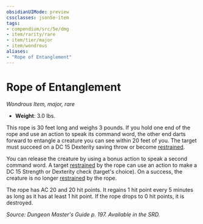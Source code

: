 ```yaml
---
obsidianUIMode: preview
cssclasses: json5e-item
tags:
- compendium/src/5e/dmg
- item/rarity/rare
- item/tier/major
- item/wondrous
aliases: 
- "Rope of Entanglement"
---
```

# Rope of Entanglement
*Wondrous Item, major, rare*  

- **Weight**: 3.0 lbs.

This rope is 30 feet long and weighs 3 pounds. If you hold one end of the rope and use an action to speak its command word, the other end darts forward to entangle a creature you can see within 20 feet of you. The target must succeed on a DC 15 Dexterity saving throw or become [restrained](/compendium/rules/conditions.md#restrained).

You can release the creature by using a bonus action to speak a second command word. A target [restrained](/compendium/rules/conditions.md#restrained) by the rope can use an action to make a DC 15 Strength or Dexterity check (target's choice). On a success, the creature is no longer [restrained](/compendium/rules/conditions.md#restrained) by the rope.

The rope has AC 20 and 20 hit points. It regains 1 hit point every 5 minutes as long as it has at least 1 hit point. If the rope drops to 0 hit points, it is destroyed.

*Source: Dungeon Master's Guide p. 197. Available in the SRD.*